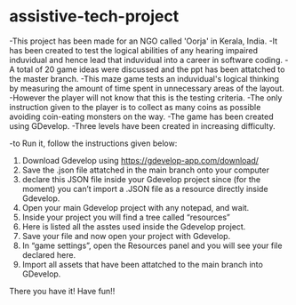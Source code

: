 # assistive-tech-project
-This project has been made for an NGO called 'Oorja' in Kerala, India.
-It has been created to test the logical abilities of any hearing impaired induvidual and hence lead that induvidual into a career in software coding.
-A total of 20 game ideas were discussed and the ppt has been attatched to the master branch.
-This maze game tests an induvidual's logical thinking by measuring the amount of time spent in unnecessary areas of the layout.
-However the player will not know that this is the testing criteria.
-The only instruction given to the player is to collect as many coins as possible avoiding coin-eating monsters on the way.
-The game has been created using GDevelop.
-Three levels have been created in increasing difficulty.

-to Run it, follow the instructions given below:
1) Download Gdevelop using https://gdevelop-app.com/download/
2) Save the .json file attatched in the main branch onto your computer
3) declare this JSON file inside your Gdevelop project since (for the moment) you can’t import a .JSON file as a resource directly inside Gdevelop.
4) Open your main Gdevelop project with any notepad, and wait.
5) Inside your project you will find a tree called “resources”
6) Here is listed all the asstes used inside the Gdevelop project.
7) Save your file and now open your project with Gdevelop.
8) In “game settings”, open the Resources panel and you will see your file declared here.
9) Import all assets that have been attatched to the main branch into GDevelop.

There you have it! Have fun!!



